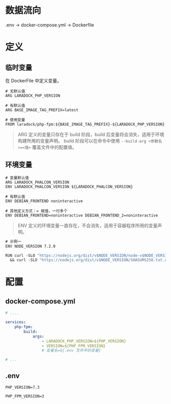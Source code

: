 # 数据流向

.env  -> docker-compose.yml  -> Dockerfile

# 定义

## 临时变量

在 DockerFile 中定义变量。

```dock
# 无默认值
ARG LARADOCK_PHP_VERSION

# 有默认值
ARG BASE_IMAGE_TAG_PREFIX=latest

# 使用变量
FROM laradock/php-fpm:${BASE_IMAGE_TAG_PREFIX}-${LARADOCK_PHP_VERSION}
```

> ARG 定义的变量只存在于 build 阶段，build 后变量将会消失，适用于环境构建所用的变量声明。
> build 阶段可以在命令中使用 `--build-arg <参数名>=<值>`  覆盖文件中的配置值。



## 环境变量

```dock
# 变量默认值
ARG LARADOCK_PHALCON_VERSION
ENV LARADOCK_PHALCON_VERSION ${LARADOCK_PHALCON_VERSION}

# 有默认值
ENV DEBIAN_FRONTEND noninteractive

# 其他定义方式：= 赋值，一行多个
ENV DEBIAN_FRONTEND=noninteractive DEBIAN_FRONTEND_2=noninteractive
```

> ENV 定义的环境变量一直存在，不会消失，适用于容器程序所用的变量声明。

```do
# 示例一
ENV NODE_VERSION 7.2.0

RUN curl -SLO "https://nodejs.org/dist/v$NODE_VERSION/node-v$NODE_VERSION-linux-x64.tar.xz" \
  && curl -SLO "https://nodejs.org/dist/v$NODE_VERSION/SHASUMS256.txt.asc"
```



# 配置

## docker-compose.yml

```yaml
# ....

services:
	php-fpm:
		build:
			args:
				- LARADOCK_PHP_VERSION=${PHP_VERSION}
				- VERSION=${PHP_FPM_VERSION}
				# 变量名=${.env 文件中的变量}

# ...
```





## .env

```
PHP_VERSION=7.3

PHP_FPM_VERSION=3
```



